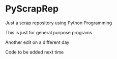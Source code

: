 # PyScrapRep
Just a scrap repository using Python Programming

This is just for general purpose programs

Another edit on a different day

Code to be added next time

